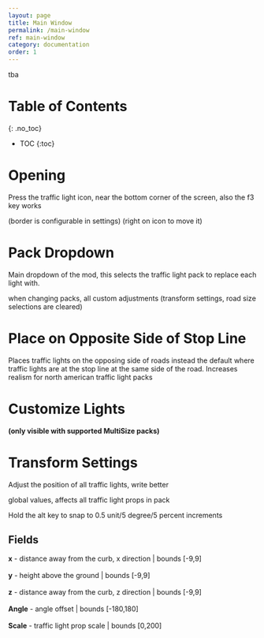 ```yaml
---
layout: page
title: Main Window
permalink: /main-window
ref: main-window
category: documentation
order: 1
---
```


tba

# Table of Contents
{: .no_toc}

* TOC
{:toc}


# Opening

Press the traffic light icon, near the bottom corner of the screen, also the f3 key works

(border is configurable in settings) (right on icon to move it)


# Pack Dropdown

Main dropdown of the mod, this selects the traffic light pack to replace each light with.

when changing packs, all custom adjustments (transform settings, road size selections are cleared)


# Place on Opposite Side of Stop Line

Places traffic lights on the opposing side of roads instead the default where traffic lights are at the stop line at the same side of the road. Increases realism for north american traffic light packs

# Customize Lights
**(only visible with supported MultiSize packs)** 


# Transform Settings 

Adjust the position of all traffic lights, write better

global values, affects all traffic light props in pack

Hold the alt key to snap to 0.5 unit/5 degree/5 percent increments


## Fields

**x** - distance away from the curb, x direction | bounds [-9,9]\
\
**y** - height above the ground | bounds [-9,9]\
\
**z** - distance away from the curb, z direction | bounds [-9,9]\
\
**Angle** - angle offset | bounds [-180,180]\
\
**Scale** - traffic light prop scale | bounds [0,200]

